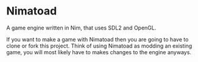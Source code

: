 # Nimatoad
A game engine written in Nim, that uses SDL2 and OpenGL.

If you want to make a game with Nimatoad then you are going to have to clone or fork this project.
Think of using Nimatoad as modding an existing game, you will most likely have to makes changes to the engine anyways.
